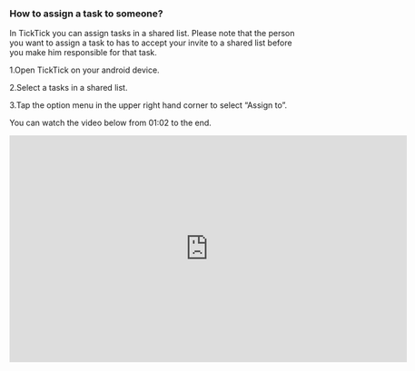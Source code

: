 ### How to assign a task to someone?
In TickTick you can assign tasks in a shared list. Please note that the person you want to assign a task to has to accept your invite to a shared list before you make him responsible for that task.

1.Open TickTick on your android device.

2.Select a tasks in a shared list.

3.Tap the option menu in the upper right hand corner to select “Assign to”.


You can watch the video below from 01:02 to the end.

<iframe width="700" height="400" src="https://www.youtube.com/embed/0y4hkxRUOoo?list=PLbWRKVi0_aTFbQcYoQHar2TR88yoO190U" frameborder="0" allowfullscreen></iframe>
